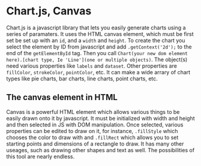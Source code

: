 # Chart.js, Canvas

Chart.js is a javascript library that lets you easily generate charts using a series of paramaters. It uses the HTML canvas element, which must be first set be set up with an `id`, and a `width` and `height`. To create the chart you select the element by ID from javascript and add `.getContext('2d');` to the end of the `getElementById` tag. Then you call `Chart(your new dom element here).[chart type, Ie 'Line'](one or multiple objects)`. The object(s) need various properties like `labels` and `dataset`. Other properties are `fillColor`, `strokeColor`, `pointColor`, etc. It can make a wide arrary of chart types like pie charts, bar charts, line charts, point charts, etc.

## The canvas element in HTML

Canvas is a powerful HTML element which allows various things to be easily drawn onto it by javascript. It must be initialized with width and height and then selected in JS with DOM manipulation. Once selected, various properties can be edited to draw on it, for instance, `.fillStyle` which chooses the color to draw with and `.fillRect` which allows you to set starting points and dimensions of a rectangle to draw. It has many other useages, such as drawing other shapes and text as well. The possibilities of this tool are nearly endless.
